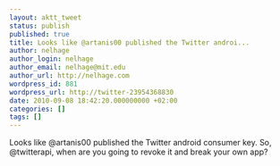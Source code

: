 ```yaml
---
layout: aktt_tweet
status: publish
published: true
title: Looks like @artanis00 published the Twitter androi...
author: nelhage
author_login: nelhage
author_email: nelhage@mit.edu
author_url: http://nelhage.com
wordpress_id: 881
wordpress_url: http://twitter-23954368830
date: 2010-09-08 18:42:20.000000000 +02:00
categories: []
tags: []
---
```

Looks like @artanis00 published the Twitter android consumer key. So, @twitterapi, when are you going to revoke it and break your own app?
